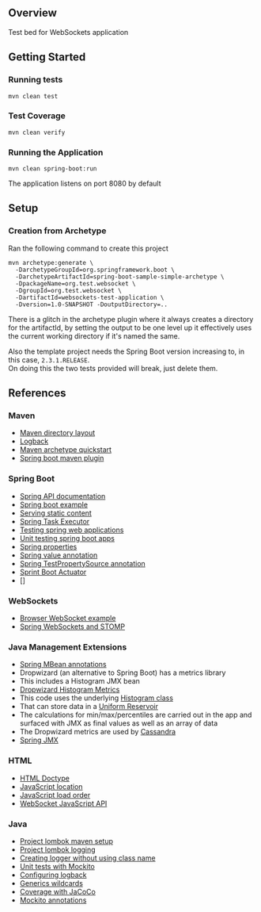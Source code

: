 ## Overview

Test bed for WebSockets application


## Getting Started

### Running tests

```
mvn clean test
```


### Test Coverage

```
mvn clean verify
```


### Running the Application

```
mvn clean spring-boot:run
```

The application listens on port 8080 by default


## Setup

### Creation from Archetype

Ran the following command to create this project

```
mvn archetype:generate \
  -DarchetypeGroupId=org.springframework.boot \
  -DarchetypeArtifactId=spring-boot-sample-simple-archetype \
  -DpackageName=org.test.websocket \
  -DgroupId=org.test.websocket \
  -DartifactId=websockets-test-application \
  -Dversion=1.0-SNAPSHOT -DoutputDirectory=..
```

There is a glitch in the archetype plugin where it always creates a directory for the artifactId, by setting the 
output to be one level up it effectively uses the current working directory if it's named the same.

Also the template project needs the Spring Boot version increasing to, in this case, `2.3.1.RELEASE`.  
On doing this the two tests provided will break, just delete them.


## References

### Maven

* [Maven directory layout](https://maven.apache.org/guides/introduction/introduction-to-the-standard-directory-layout.html)
* [Logback](https://www.baeldung.com/logback)
* [Maven archetype quickstart](https://maven.apache.org/archetypes/maven-archetype-quickstart/)
* [Spring boot maven plugin](https://docs.spring.io/spring-boot/docs/current/maven-plugin/reference/html/)


### Spring Boot

* [Spring API documentation](https://docs.spring.io/spring-framework/docs/current/javadoc-api/s)
* [Spring boot example](https://spring.io/guides/gs/spring-boot/)
* [Serving static content](https://spring.io/blog/2013/12/19/serving-static-web-content-with-spring-boot)
* [Spring Task Executor](https://docs.spring.io/spring/docs/4.2.x/spring-framework-reference/html/scheduling.html)
* [Testing spring web applications](https://spring.io/guides/gs/testing-web/)
* [Unit testing spring boot apps](https://reflectoring.io/unit-testing-spring-boot/)
* [Spring properties](https://www.baeldung.com/properties-with-spring)
* [Spring value annotation](https://www.baeldung.com/spring-value-annotation)
* [Spring TestPropertySource annotation](https://www.baeldung.com/spring-test-property-source)
* [Sprint Boot Actuator](https://docs.spring.io/spring-boot/docs/current/reference/html/production-ready-features.html)
* []

### WebSockets

* [Browser WebSocket example](https://javascript.info/websocket)
* [Spring WebSockets and STOMP](https://spring.io/guides/gs/messaging-stomp-websocket/)


### Java Management Extensions

* [Spring MBean annotations](https://www.logicbig.com/tutorials/spring-framework/spring-integration/annotation-based-spring-jmx-integration.html)
* Dropwizard (an alternative to Spring Boot) has a metrics library
 * This includes a Histogram JMX bean 
 * [Dropwizard Histogram Metrics](https://github.com/dropwizard/metrics/blob/release/4.1.x/metrics-jmx/src/main/java/com/codahale/metrics/jmx/JmxReporter.java)
 * This code uses the underlying [Histogram class](https://github.com/dropwizard/metrics/blob/39fe8e8e1ce82516ad6ec6cdbf18a71f23eff6bb/metrics-core/src/main/java/com/codahale/metrics/Histogram.java)
 * That can store data in a [Uniform Reservoir](https://github.com/dropwizard/metrics/blob/39fe8e8e1ce82516ad6ec6cdbf18a71f23eff6bb/metrics-core/src/main/java/com/codahale/metrics/UniformReservoir.java)
 * The calculations for min/max/percentiles are carried out in the app and surfaced with JMX as final values as well as an array of data
* The Dropwizard metrics are used by [Cassandra](https://murukeshm.github.io/cassandra/3.10/operating/metrics.html)
* [Spring JMX](https://docs.spring.io/spring/docs/4.2.x/spring-framework-reference/html/jmx.html#jmx-interface-metadata)

 
### HTML

* [HTML Doctype](https://www.w3schools.com/tags/tag_doctype.asp)
* [JavaScript location](https://www.tutorialrepublic.com/javascript-tutorial/javascript-window-location.php)
* [JavaScript load order](http://xahlee.info/js/js_executing_order.html)
* [WebSocket JavaScript API](https://developer.mozilla.org/en-US/docs/Web/API/WebSocket)


### Java

* [Project lombok maven setup](https://projectlombok.org/setup/maven)
* [Project lombok logging](https://projectlombok.org/features/log)
* [Creating logger without using class name](https://stackoverflow.com/questions/5271016/java-self-static-reference)
* [Unit tests with Mockito](https://www.vogella.com/tutorials/Mockito/article.html)
* [Configuring logback](https://dzone.com/articles/configuring-logback-with-spring-boot)
* [Generics wildcards](https://docs.oracle.com/javase/tutorial/extra/generics/wildcards.html)
* [Coverage with JaCoCo](https://mkyong.com/maven/maven-jacoco-code-coverage-example/)
* [Mockito annotations](https://www.baeldung.com/mockito-annotations)
